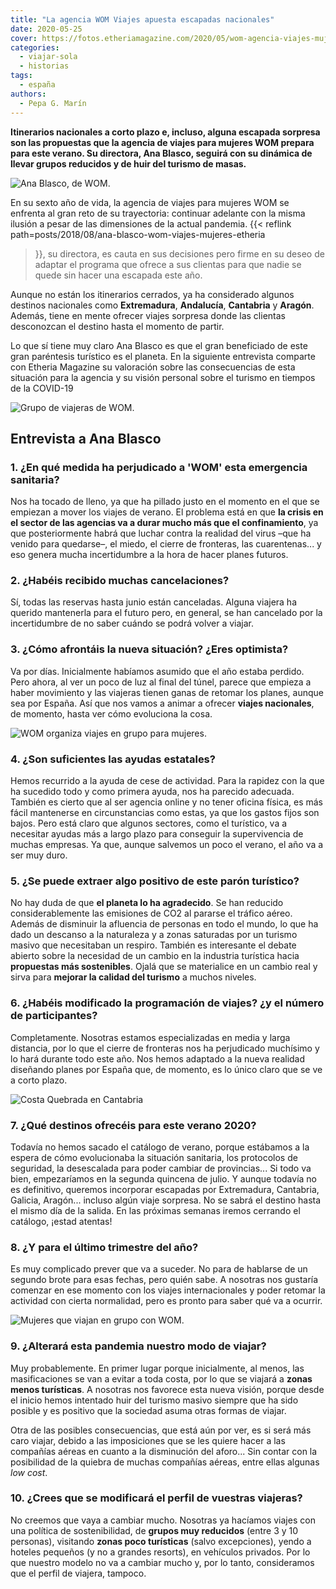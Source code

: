 ```yaml
---
title: "La agencia WOM Viajes apuesta escapadas nacionales"
date: 2020-05-25
cover: https://fotos.etheriamagazine.com/2020/05/wom-agencia-viajes-mujeres.jpg
categories: 
  - viajar-sola
  - historias
tags: 
  - españa
authors: 
  - Pepa G. Marín
---
```


**Itinerarios nacionales a corto plazo e, incluso, alguna escapada sorpresa son las 
propuestas que la agencia de viajes para mujeres WOM prepara para este verano. Su 
directora, Ana Blasco, seguirá con su dinámica de llevar grupos reducidos y de huir del 
turismo de masas.** 

![Ana Blasco, de WOM.](https://fotos.etheriamagazine.com/2020/05/agencia-viaje-mujeres-wom.jpg "Ana Blasco, de WOM. © Lydia Carbonell")

En su sexto año de vida, la agencia de viajes para mujeres WOM se enfrenta al gran reto 
de su trayectoria: continuar adelante con la misma ilusión a pesar de las dimensiones de 
la actual pandemia. {{< reflink path=posts/2018/08/ana-blasco-wom-viajes-mujeres-etheria 
>}}, su directora, es cauta en sus decisiones pero firme en su deseo de adaptar el 
programa que ofrece a sus clientas para que nadie se quede sin hacer una escapada este 
año. 

Aunque no están los itinerarios cerrados, ya ha considerado algunos destinos nacionales 
como **Extremadura**, **Andalucía**, **Cantabria** y **Aragón**. Además, tiene en mente 
ofrecer viajes sorpresa donde las clientas desconozcan el destino hasta el momento de 
partir. 

Lo que sí tiene muy claro Ana Blasco es que el gran beneficiado de este gran paréntesis 
turístico es el planeta. En la siguiente entrevista comparte con Etheria Magazine su 
valoración sobre las consecuencias de esta situación para la agencia y su visión 
personal sobre el turismo en tiempos de la COVID-19 

![Grupo de viajeras de WOM.](https://fotos.etheriamagazine.com/2020/05/wom-agencia-viajes-mujeres.jpg "Grupo de viajeras de WOM.")

## Entrevista a Ana Blasco

### 1\. ¿En qué medida ha perjudicado a 'WOM' esta emergencia sanitaria?

Nos ha tocado de lleno, ya que ha pillado justo en el momento en el que se empiezan a 
mover los viajes de verano. El problema está en que **la crisis en el sector de las 
agencias va a durar mucho más que el confinamiento**, ya que posteriormente habrá que 
luchar contra la realidad del virus –que ha venido para quedarse–, el miedo, el cierre 
de fronteras, las cuarentenas... y eso genera mucha incertidumbre a la hora de hacer 
planes futuros. 

### 2\. ¿Habéis recibido muchas cancelaciones?

Sí, todas las reservas hasta junio están canceladas. Alguna viajera ha querido 
mantenerla para el futuro pero, en general, se han cancelado por la incertidumbre de no 
saber cuándo se podrá volver a viajar. 

### 3\. ¿Cómo afrontáis la nueva situación? ¿Eres optimista?

Va por días. Inicialmente habíamos asumido que el año estaba perdido. Pero ahora, al ver 
un poco de luz al final del túnel, parece que empieza a haber movimiento y las viajeras 
tienen ganas de retomar los planes, aunque sea por España. Así que nos vamos a animar a 
ofrecer **viajes nacionales**, de momento, hasta ver cómo evoluciona la cosa. 

![WOM organiza viajes en grupo para mujeres.](https://fotos.etheriamagazine.com/2020/05/agencia-mujeres-wom.jpg "WOM organiza viajes en grupo para mujeres.")

### 4\. ¿Son suficientes las ayudas estatales?

Hemos recurrido a la ayuda de cese de actividad. Para la rapidez con la que ha sucedido 
todo y como primera ayuda, nos ha parecido adecuada. También es cierto que al ser 
agencia online y no tener oficina física, es más fácil mantenerse en circunstancias como 
estas, ya que los gastos fijos son bajos. Pero está claro que algunos sectores, como el 
turístico, va a necesitar ayudas más a largo plazo para conseguir la supervivencia de 
muchas empresas. Ya que, aunque salvemos un poco el verano, el año va a ser muy duro. 

### 5\. ¿Se puede extraer algo positivo de este parón turístico?

No hay duda de que **el planeta lo ha agradecido**. Se han reducido considerablemente 
las emisiones de CO2 al pararse el tráfico aéreo. Además de disminuir la afluencia de 
personas en todo el mundo, lo que ha dado un descanso a la naturaleza y a zonas 
saturadas por un turismo masivo que necesitaban un respiro. También es interesante el 
debate abierto sobre la necesidad de un cambio en la industria turística hacia 
**propuestas más sostenibles**. Ojalá que se materialice en un cambio real y sirva para 
**mejorar la calidad del turismo** a muchos niveles. 

### 6\. ¿Habéis modificado la programación de viajes? ¿y el número de participantes?

Completamente. Nosotras estamos especializadas en media y larga distancia, por lo que el 
cierre de fronteras nos ha perjudicado muchísimo y lo hará durante todo este año. Nos 
hemos adaptado a la nueva realidad diseñando planes por España que, de momento, es lo 
único claro que se ve a corto plazo. 

![Costa Quebrada en Cantabria](https://fotos.etheriamagazine.com/2020/02/costa-quebrada-cantabria.jpg "Costa Quebrada (Cantabria). © Etheria Magazine")

### 7\. ¿Qué destinos ofrecéis para este verano 2020?

Todavía no hemos sacado el catálogo de verano, porque estábamos a la espera de cómo 
evolucionaba la situación sanitaria, los protocolos de seguridad, la desescalada para 
poder cambiar de provincias... Si todo va bien, empezaríamos en la segunda quincena de 
julio. Y aunque todavía no es definitivo, queremos incorporar escapadas por Extremadura, 
Cantabria, Galicia, Aragón... incluso algún viaje sorpresa. No se sabrá el destino hasta 
el mismo día de la salida. En las próximas semanas iremos cerrando el catálogo, ¡estad 
atentas! 

### 8\. ¿Y para el último trimestre del año?

Es muy complicado prever que va a suceder. No para de hablarse de un segundo brote para 
esas fechas, pero quién sabe. A nosotras nos gustaría comenzar en ese momento con los 
viajes internacionales y poder retomar la actividad con cierta normalidad, pero es 
pronto para saber qué va a ocurrir. 

![Mujeres que viajan en grupo con WOM.](https://fotos.etheriamagazine.com/2019/03/WOM-agencia-mujeres.jpg "Mujeres que viajan en grupo con WOM.")

### 9\. ¿Alterará esta pandemia nuestro modo de viajar?

Muy probablemente. En primer lugar porque inicialmente, al menos, las masificaciones se 
van a evitar a toda costa, por lo que se viajará a **zonas menos turísticas**. A 
nosotras nos favorece esta nueva visión, porque desde el inicio hemos intentado huir del 
turismo masivo siempre que ha sido posible y es positivo que la sociedad asuma otras 
formas de viajar. 

Otra de las posibles consecuencias, que está aún por ver, es si será más caro viajar, 
debido a las imposiciones que se les quiere hacer a las compañías aéreas en cuanto a la 
disminución del aforo... Sin contar con la posibilidad de la quiebra de muchas compañías 
aéreas, entre ellas algunas _low cost_. 

### 10\. ¿Crees que se modificará el perfil de vuestras viajeras?

No creemos que vaya a cambiar mucho. Nosotras ya hacíamos viajes con una política de 
sostenibilidad, de **grupos muy reducidos** (entre 3 y 10 personas), visitando **zonas 
poco turísticas** (salvo excepciones), yendo a hoteles pequeños (y no a grandes 
resorts), en vehículos privados. Por lo que nuestro modelo no va a cambiar mucho y, por 
lo tanto, consideramos que el perfil de viajera, tampoco.
